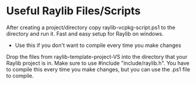 # Useful Raylib Files/Scripts

After creating a project/directory copy raylib-vcpkg-script.ps1 to the directory and run it. Fast and easy setup for Raylib on windows.
- Use this if you don't want to compile every time you make changes 

Drop the files from raylib-template-project-VS into the directory that your Raylib project is in. Make sure to use #include "include/raylib.h". You have to compile this every time you make changes, but you can use the .ps1 file to compile. 


